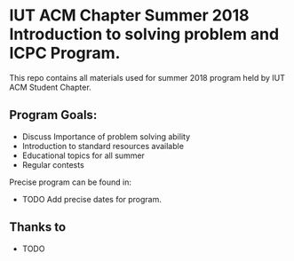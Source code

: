 # IUT ACM Chapter Summer 2018 Introduction to solving problem and ICPC Program.

This repo contains all materials used for summer 2018 program held by IUT ACM Student Chapter.

## Program Goals:
* Discuss Importance of problem solving ability
* Introduction to standard resources available
* Educational topics for all summer
* Regular contests

Precise program can be found in:
* TODO Add precise dates for program.


## Thanks to
* TODO
